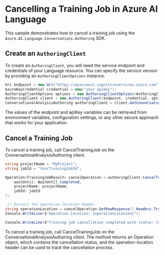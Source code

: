 # Cancelling a Training Job in Azure AI Language

This sample demonstrates how to cancel a training job using the `Azure.AI.Language.Conversations.Authoring` SDK.

## Create an `AuthoringClient`

To create an `AuthoringClient`, you will need the service endpoint and credentials of your Language resource. You can specify the service version by providing an `AuthoringClientOptions` instance.

```C# Snippet:CreateAuthoringClientForSpecificApiVersion
Uri endpoint = new Uri("https://myaccount.cognitiveservices.azure.com");
AzureKeyCredential credential = new("your apikey");
AuthoringClientOptions options = new AuthoringClientOptions(AuthoringClientOptions.ServiceVersion.V2024_11_15_Preview);
AuthoringClient client = new AuthoringClient(endpoint, credential, options);
ConversationalAnalysisAuthoring authoringClient = client.GetConversationalAnalysisAuthoringClient();
```

The values of the endpoint and apiKey variables can be retrieved from environment variables, configuration settings, or any other secure approach that works for your application.

## Cancel a Training Job

To cancel a training job, call CancelTrainingJob on the ConversationalAnalysisAuthoring client.

```C# Snippet:Sample7_ConversationsAuthoring_CancelTrainingJob
string projectName = "MyProject";
string jobId = "YourTrainingJobId";

Operation<TrainingJobResult> cancelOperation = authoringClient.CancelTrainingJob(
    waitUntil: WaitUntil.Completed,
    projectName: projectName,
    jobId: jobId
);

 // Extract the operation-location header
string operationLocation = cancelOperation.GetRawResponse().Headers.TryGetValue("operation-location", out var location) ? location : null;
Console.WriteLine($"Operation Location: {operationLocation}");

Console.WriteLine($"Training job cancellation completed with status: {cancelOperation.GetRawResponse().Status}");
```

To cancel a training job, call CancelTrainingJob on the ConversationalAnalysisAuthoring client. The method returns an Operation<TrainingJobResult> object, which contains the cancellation status, and the operation-location header can be used to track the cancellation process.
